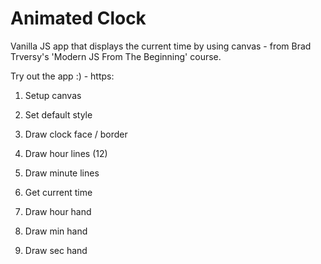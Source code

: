 # Animated Clock

Vanilla JS app that displays the current time by using canvas  - from Brad Trversy's 'Modern JS From The Beginning' course.

Try out the app :) - https:

1. Setup canvas

2. Set default style

3. Draw clock face / border

4. Draw hour lines (12)

5. Draw minute lines

6. Get current time

7. Draw hour hand

8. Draw min hand

9. Draw sec hand

